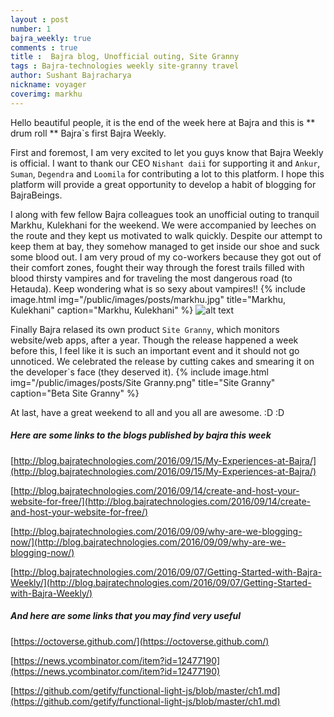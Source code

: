 ```yaml
---
layout : post
number: 1
bajra_weekly: true
comments : true
title :  Bajra blog, Unofficial outing, Site Granny
tags : Bajra-technologies weekly site-granny travel
author: Sushant Bajracharya
nickname: voyager
coverimg: markhu
---
```


Hello beautiful people, it is the end of the week here at Bajra and this is ** drum roll ** Bajra`s first  Bajra Weekly.

First and foremost, I am very excited to let you guys know that Bajra Weekly is official. I want to thank our CEO `Nishant daii` for supporting it and `Ankur`, `Suman`, `Degendra` and `Loomila` for contributing a lot to this platform. I hope this platform will provide a great opportunity to develop a habit of blogging for BajraBeings.


I along with few fellow Bajra colleagues took an unofficial outing to tranquil Markhu, Kulekhani for the weekend. We were accompanied by leeches on the route and they kept us motivated to walk quickly. Despite our attempt to keep them at bay, they somehow managed to get inside our shoe and suck some blood out. I am very proud of my co-workers because they got out of their comfort zones, fought their way through the forest trails filled with blood thirsty vampires and for traveling the most dangerous road (to Hetauda). Keep wondering what is so sexy about vampires!!
{% include image.html
            img="/public/images/posts/markhu.jpg"
            title="Markhu, Kulekhani"
            caption="Markhu, Kulekhani" %}
![alt text](http://1.bp.blogspot.com/_OBZ90VoJqNc/TSw_7rRQuHI/AAAAAAAAFqM/DgDgTAMvsnM/s1600/Stephen%2527s%2Bjungle%2Bpet.jpg "Leech")


Finally Bajra relased its own product `Site Granny`, which monitors website/web apps, after a year. Though the release happened a week before this, I feel like it is such an important event and it should not go unnoticed. We celebrated the release by cutting cakes and smearing it on the developer`s face (they deserved it).
{% include image.html
            img="/public/images/posts/Site Granny.png"
            title="Site Granny"
            caption="Beta Site Granny" %}

At last, have a great weekend to all and you all are awesome. :D :D

##### Here are some links to the blogs published by bajra this week
[http://blog.bajratechnologies.com/2016/09/15/My-Experiences-at-Bajra/](http://blog.bajratechnologies.com/2016/09/15/My-Experiences-at-Bajra/)

[http://blog.bajratechnologies.com/2016/09/14/create-and-host-your-website-for-free/](http://blog.bajratechnologies.com/2016/09/14/create-and-host-your-website-for-free/)

[http://blog.bajratechnologies.com/2016/09/09/why-are-we-blogging-now/](http://blog.bajratechnologies.com/2016/09/09/why-are-we-blogging-now/)

[http://blog.bajratechnologies.com/2016/09/07/Getting-Started-with-Bajra-Weekly/](http://blog.bajratechnologies.com/2016/09/07/Getting-Started-with-Bajra-Weekly/)

##### And here are some links that you may find very useful
[https://octoverse.github.com/](https://octoverse.github.com/)

[https://news.ycombinator.com/item?id=12477190](https://news.ycombinator.com/item?id=12477190)

[https://github.com/getify/functional-light-js/blob/master/ch1.md](https://github.com/getify/functional-light-js/blob/master/ch1.md)
